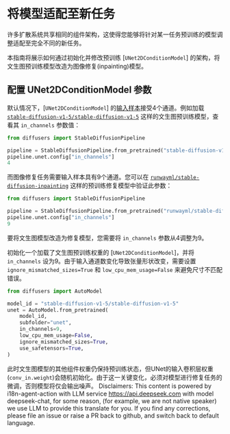 # 将模型适配至新任务

许多扩散系统共享相同的组件架构，这使得您能够将针对某一任务预训练的模型调整适配至完全不同的新任务。

本指南将展示如何通过初始化并修改预训练 [`UNet2DConditionModel`] 的架构，将文生图预训练模型改造为图像修复(inpainting)模型。

## 配置 UNet2DConditionModel 参数

默认情况下，[`UNet2DConditionModel`] 的[输入样本](https://huggingface.co/docs/diffusers/v0.16.0/en/api/models#diffusers.UNet2DConditionModel.in_channels)接受4个通道。例如加载 [`stable-diffusion-v1-5/stable-diffusion-v1-5`](https://huggingface.co/stable-diffusion-v1-5/stable-diffusion-v1-5) 这样的文生图预训练模型，查看其 `in_channels` 参数值：

```python
from diffusers import StableDiffusionPipeline

pipeline = StableDiffusionPipeline.from_pretrained("stable-diffusion-v1-5/stable-diffusion-v1-5", use_safetensors=True)
pipeline.unet.config["in_channels"]
4
```

而图像修复任务需要输入样本具有9个通道。您可以在 [`runwayml/stable-diffusion-inpainting`](https://huggingface.co/runwayml/stable-diffusion-inpainting) 这样的预训练修复模型中验证此参数：

```python
from diffusers import StableDiffusionPipeline

pipeline = StableDiffusionPipeline.from_pretrained("runwayml/stable-diffusion-inpainting", use_safetensors=True)
pipeline.unet.config["in_channels"]
9
```

要将文生图模型改造为修复模型，您需要将 `in_channels` 参数从4调整为9。

初始化一个加载了文生图预训练权重的 [`UNet2DConditionModel`]，并将 `in_channels` 设为9。由于输入通道数变化导致张量形状改变，需要设置 `ignore_mismatched_sizes=True` 和 `low_cpu_mem_usage=False` 来避免尺寸不匹配错误。

```python
from diffusers import AutoModel

model_id = "stable-diffusion-v1-5/stable-diffusion-v1-5"
unet = AutoModel.from_pretrained(
    model_id,
    subfolder="unet",
    in_channels=9,
    low_cpu_mem_usage=False,
    ignore_mismatched_sizes=True,
    use_safetensors=True,
)
```

此时文生图模型的其他组件权重仍保持预训练状态，但UNet的输入卷积层权重(`conv_in.weight`)会随机初始化。由于这一关键变化，必须对模型进行修复任务的微调，否则模型将仅会输出噪声。
 Disclaimers: This content is powered by i18n-agent-action with LLM service https://api.deepseek.com with model deepseek-chat, for some reason, (for example, we are not native speaker) we use LLM to provide this translate for you. If you find any corrections, please file an issue or raise a PR back to github, and switch back to default language.